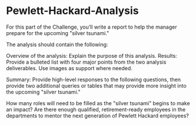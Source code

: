 # Pewlett-Hackard-Analysis

For this part of the Challenge, you’ll write a report to help the manager prepare for the upcoming "silver tsunami."

The analysis should contain the following:

Overview of the analysis: Explain the purpose of this analysis.
Results: Provide a bulleted list with four major points from the two analysis deliverables. Use images as support where needed.

Summary: Provide high-level responses to the following questions, then provide two additional queries or tables that may provide more insight into the upcoming "silver tsunami."

  How many roles will need to be filled as the "silver tsunami" begins to make an impact?
  Are there enough qualified, retirement-ready employees in the departments to mentor the next  generation of Pewlett Hackard employees?
